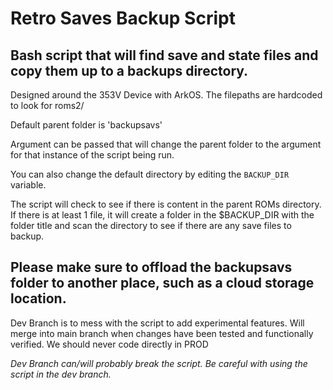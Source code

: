 # Retro Saves Backup Script
## Bash script that will find save and state files and copy them up to a backups directory.

Designed around the 353V Device with ArkOS. The filepaths are hardcoded to look for roms2/

Default parent folder is 'backupsavs'

Argument can be passed that will change the parent folder to the argument for that instance of the script being run. 

You can also change the default directory by editing the `BACKUP_DIR` variable.

The script will check to see if there is content in the parent ROMs directory. If there is at least 1 file, it will create a folder in the $BACKUP_DIR with the folder title and scan the directory to see if there are any save files to backup.  

**Please make sure to offload the backupsavs folder to another place, such as a cloud storage location.**
-------

Dev Branch is to mess with the script to add experimental features. Will merge into main branch when changes have been tested and functionally verified. We should never code directly in PROD

*Dev Branch can/will probably break the script. Be careful with using the script in the dev branch.*

